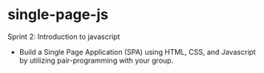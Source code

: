 # single-page-js
Sprint 2: Introduction to javascript

* Build a Single Page Application (SPA) using HTML, CSS, and Javascript by utilizing pair-programming with your group. 
